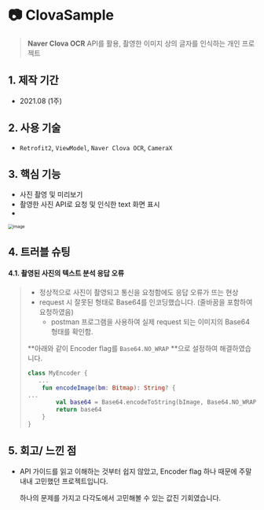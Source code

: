 # :camera: ClovaSample

> **Naver Clova OCR** API를 활용, 촬영한 이미지 상의 글자를 인식하는 개인 프로젝트

## 1. 제작 기간

- 2021.08 (1주)

  

## 2. 사용 기술

- `Retrofit2`, ``ViewModel``, ``Naver Clova OCR``, ``CameraX``



## 3. 핵심 기능

- 사진 촬영 및 미리보기
- 촬영한 사진 API로 요청 및 인식한 text 화면 표시
- 
<img src="https://user-images.githubusercontent.com/69448123/153759590-6b0c72f5-8495-4148-b995-85abf6fecc80.png" alt="image" style="zoom: 60%;" />

## 4. 트러블 슈팅

#### 4.1. 촬영된 사진의 텍스트 분석 응답 오류

> - 정상적으로 사진이 촬영되고 통신을 요청함에도 응답 오류가 뜨는 현상
> - request 시 잘못된 형태로 Base64를 인코딩했습니다. (줄바꿈을 포함하여 요청하였음)
>   - postman 프로그램을 사용하여 실제 request 되는 이미지의 Base64 형태를 확인함. 
>
> **아래와 같이 Encoder flag를 `Base64.NO_WRAP` **으로 설정하여 해결하였습니다.
>
> ```kotlin
> class MyEncoder {
>    ...
>     fun encodeImage(bm: Bitmap): String? {
> ...
>         val base64 = Base64.encodeToString(bImage, Base64.NO_WRAP)
>         return base64
>     }
> }
> ```



## 5. 회고/ 느낀 점

- API 가이드를 읽고 이해하는 것부터 쉽지 않았고, Encoder flag 하나 때문에 주말 내내 고민했던 프로젝트입니다. 

  하나의 문제를 가지고 다각도에서 고민해볼 수 있는 값진 기회였습니다. 
